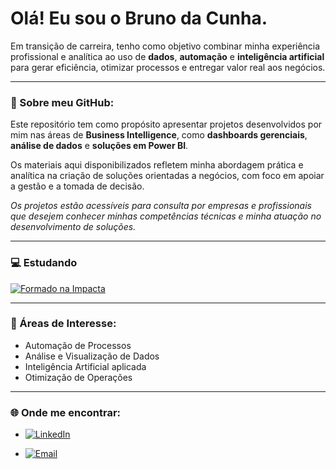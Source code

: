 # Olá! Eu sou o Bruno da Cunha. 

Em transição de carreira, tenho como objetivo combinar minha experiência profissional e analítica ao uso de **dados**, **automação** e **inteligência artificial** para gerar eficiência, otimizar processos e entregar valor real aos negócios.  

---
### 📂 Sobre meu GitHub:
Este repositório tem como propósito apresentar projetos desenvolvidos por mim nas áreas de **Business Intelligence**, como **dashboards gerenciais**, **análise de dados** e **soluções em Power BI**.  

Os materiais aqui disponibilizados refletem minha abordagem prática e analítica na criação de soluções orientadas a negócios, com foco em apoiar a gestão e a tomada de decisão.  

*Os projetos estão acessíveis para consulta por empresas e profissionais que desejem conhecer minhas competências técnicas e minha atuação no desenvolvimento de soluções.*

---
### 💻 Estudando  

[![Formado na Impacta](https://img.shields.io/badge/🎓%20Formação%20Data%20Sciense-%20Impacta%20Tecnologia-blue)](https://www.impacta.edu.br)  
<!--[![Formado na FIAP](https://img.shields.io/badge/🎓%20Análise%20e%20Desenvolvimento%20De%20Sistemas-%20FIAP-blue)](https://www.fiap.com.br)-->


---

### 🎯 Áreas de Interesse:
- Automação de Processos  
- Análise e Visualização de Dados  
- Inteligência Artificial aplicada
- Otimização de Operações

---

### 🌐 Onde me encontrar:
- [![LinkedIn](https://img.shields.io/badge/LinkedIn-blue?style=for-the-badge&logo=linkedin)](https://www.linkedin.com/in/bruno-cunha-73515835a)

- [![Email](https://img.shields.io/badge/Email-red?style=for-the-badge&logo=gmail)](mailto:cunhabruno.imecc@gmail.com)





